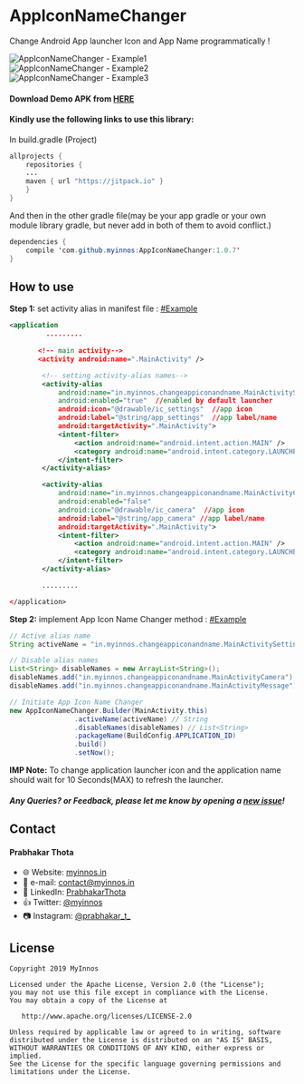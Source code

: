 # AppIconNameChanger
Change Android App launcher Icon and App Name programmatically !

 ![AppIconNameChanger - Example1](https://i.postimg.cc/bvWNzSQg/App-Icon-Name-Changer-example-01.png)
 `` `` `` `` `` `` `` ``
 ![AppIconNameChanger - Example2](https://i.postimg.cc/7Ld7p6b8/App-Icon-Name-Changer-example-02.png)
 `` `` `` `` `` `` `` ``
 ![AppIconNameChanger - Example3](https://i.postimg.cc/pd4GqPHy/App-Icon-Name-Changer-example-03.png)

#### Download Demo APK from [HERE](https://github.com/myinnos/AppIconNameChanger/raw/master/apk/appIconNameChanger.apk "APK")
  
#### Kindly use the following links to use this library:

In build.gradle (Project)
```java
allprojects {
	repositories {
	...
	maven { url "https://jitpack.io" }
	}
}
```
And then in the other gradle file(may be your app gradle or your own module library gradle, but never add in both of them to avoid conflict.)
```java	
dependencies {
	compile 'com.github.myinnos:AppIconNameChanger:1.0.7'
}
```
How to use
-----
**Step 1:** set activity alias in manifest file : [#Example](https://github.com/myinnos/AppIconNameChanger/blob/master/app/src/main/AndroidManifest.xml "Example")
```xml
<application
         .........
        
       <!-- main activity-->
       <activity android:name=".MainActivity" />

        <!-- setting activity-alias names-->
        <activity-alias
            android:name="in.myinnos.changeappiconandname.MainActivitySettings"
            android:enabled="true"  //enabled by default launcher
            android:icon="@drawable/ic_settings"  //app icon
            android:label="@string/app_settings"  //app label/name
            android:targetActivity=".MainActivity">
            <intent-filter>
                <action android:name="android.intent.action.MAIN" />
                <category android:name="android.intent.category.LAUNCHER" />
            </intent-filter>
        </activity-alias>

        <activity-alias
            android:name="in.myinnos.changeappiconandname.MainActivityCamera"
            android:enabled="false"
            android:icon="@drawable/ic_camera"  //app icon
            android:label="@string/app_camera" //app label/name
            android:targetActivity=".MainActivity">
            <intent-filter>
                <action android:name="android.intent.action.MAIN" />
                <category android:name="android.intent.category.LAUNCHER" />
            </intent-filter>
        </activity-alias>

        .........

</application>
```
**Step 2:** implement App Icon Name Changer method : [#Example](https://github.com/myinnos/AppIconNameChanger/blob/master/app/src/main/java/in/myinnos/changeappiconandname/MainActivity.java "Example")
```java
// Active alias name
String activeName = "in.myinnos.changeappiconandname.MainActivitySettings";

// Disable alias names
List<String> disableNames = new ArrayList<String>();
disableNames.add("in.myinnos.changeappiconandname.MainActivityCamera");
disableNames.add("in.myinnos.changeappiconandname.MainActivityMessage");

// Initiate App Icon Name Changer
new AppIconNameChanger.Builder(MainActivity.this)
                .activeName(activeName) // String
                .disableNames(disableNames) // List<String>
                .packageName(BuildConfig.APPLICATION_ID)
                .build()
                .setNow();
```
**IMP Note:** To change application launcher icon and the application name should wait for 10 Seconds(MAX) to refresh the launcher.
##### Any Queries? or Feedback, please let me know by opening a [new issue](https://github.com/myinnos/AppIconNameChanger/issues/new)!

## Contact
#### Prabhakar Thota
* :globe_with_meridians: Website: [myinnos.in](http://www.myinnos.in "Prabhakar Thota")
* :email: e-mail: contact@myinnos.in
* :mag_right: LinkedIn: [PrabhakarThota](https://www.linkedin.com/in/prabhakarthota "Prabhakar Thota on LinkedIn")
* :thumbsup: Twitter: [@myinnos](https://twitter.com/myinnos "Prabhakar Thota on Twitter")   
* :camera: Instagram: [@prabhakar_t_](https://www.instagram.com/prabhakar_t_/ "Prabhakar Thota on Instagram")   

License
-------

    Copyright 2019 MyInnos

    Licensed under the Apache License, Version 2.0 (the "License");
    you may not use this file except in compliance with the License.
    You may obtain a copy of the License at

       http://www.apache.org/licenses/LICENSE-2.0

    Unless required by applicable law or agreed to in writing, software
    distributed under the License is distributed on an "AS IS" BASIS,
    WITHOUT WARRANTIES OR CONDITIONS OF ANY KIND, either express or implied.
    See the License for the specific language governing permissions and
    limitations under the License.
